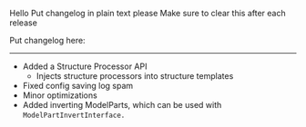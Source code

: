 Hello
Put changelog in plain text please
Make sure to clear this after each release

Put changelog here:

-----------------
- Added a Structure Processor API
  - Injects structure processors into structure templates
- Fixed config saving log spam
- Minor optimizations
- Added inverting ModelParts, which can be used with `ModelPartInvertInterface.`
